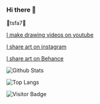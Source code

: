 ### Hi there 👋
🍏tsfa7🍎


[I make drawing videos on youtube](https://www.youtube.com/channel/UC3KZfYHqufKyWvDyKq8kqWA)

[I share art on instagram](https://www.instagram.com/agoulziprod/)

[I share art on Behance](https://www.behance.net/agoulziprod)

![Github Stats](https://github-readme-stats.vercel.app/api?username=agoulziprod&count_private=true&show_icons=true)

![Top Langs](https://github-readme-stats.vercel.app/api/top-langs/?username=agoulziprod&hide=TeX&layout=compact)

![Visitor Badge](https://visitor-badge.laobi.icu/badge?page_id=agoulziprod)

<!--
**agoulziprod/agoulziprod** is a ✨ _special_ ✨ repository because its `README.md` (this file) appears on your GitHub profile.

Here are some ideas to get you started:

- 🔭 I’m currently working on ...
- 🌱 I’m currently learning ...
- 👯 I’m looking to collaborate on ...
- 🤔 I’m looking for help with ...
- 💬 Ask me about ...
- 📫 How to reach me: ...
- 😄 Pronouns: ...
- ⚡ Fun fact: ...
-->
